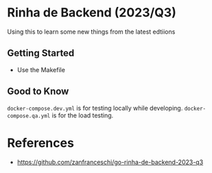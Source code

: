 # Rinha de Backend (2023/Q3)
Using this to learn some new things from the latest edtiions

## Getting Started
- Use the Makefile

## Good to Know
`docker-compose.dev.yml` is for testing locally while developing.
`docker-compose.qa.yml` is for the load testing.

# References
- https://github.com/zanfranceschi/go-rinha-de-backend-2023-q3